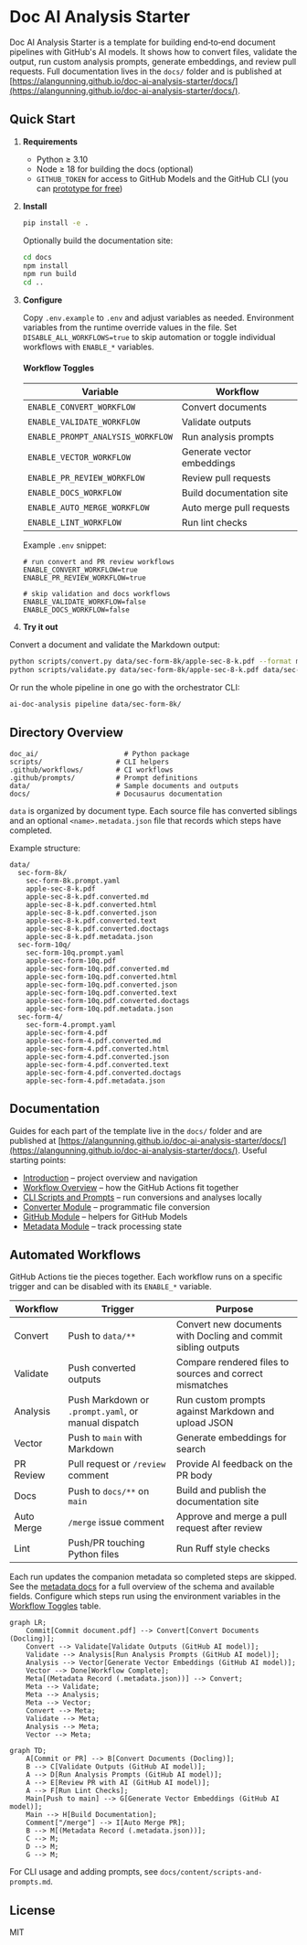 
# Doc AI Analysis Starter

Doc AI Analysis Starter is a template for building end‑to‑end document pipelines with GitHub's AI models. It shows how to convert files, validate the output, run custom analysis prompts, generate embeddings, and review pull requests. Full documentation lives in the `docs/` folder and is published at [https://alangunning.github.io/doc-ai-analysis-starter/docs/](https://alangunning.github.io/doc-ai-analysis-starter/docs/).

## Quick Start

1. **Requirements**
   - Python ≥ 3.10
   - Node ≥ 18 for building the docs (optional)
   - `GITHUB_TOKEN` for access to GitHub Models and the GitHub CLI (you can [prototype for free](https://docs.github.com/en/github-models/use-github-models/prototyping-with-ai-models))

2. **Install**

   ```bash
   pip install -e .
   ```

   Optionally build the documentation site:

   ```bash
   cd docs
   npm install
   npm run build
   cd ..
   ```

3. **Configure**

   Copy `.env.example` to `.env` and adjust variables as needed. Environment variables from the runtime override values in the file. Set `DISABLE_ALL_WORKFLOWS=true` to skip automation or toggle individual workflows with `ENABLE_*` variables.

   #### Workflow Toggles

   | Variable | Workflow |
   | --- | --- |
   | `ENABLE_CONVERT_WORKFLOW` | Convert documents |
   | `ENABLE_VALIDATE_WORKFLOW` | Validate outputs |
   | `ENABLE_PROMPT_ANALYSIS_WORKFLOW` | Run analysis prompts |
   | `ENABLE_VECTOR_WORKFLOW` | Generate vector embeddings |
   | `ENABLE_PR_REVIEW_WORKFLOW` | Review pull requests |
   | `ENABLE_DOCS_WORKFLOW` | Build documentation site |
   | `ENABLE_AUTO_MERGE_WORKFLOW` | Auto merge pull requests |
   | `ENABLE_LINT_WORKFLOW` | Run lint checks |

   Example `.env` snippet:

   ```env
   # run convert and PR review workflows
   ENABLE_CONVERT_WORKFLOW=true
   ENABLE_PR_REVIEW_WORKFLOW=true

   # skip validation and docs workflows
   ENABLE_VALIDATE_WORKFLOW=false
   ENABLE_DOCS_WORKFLOW=false
   ```

4. **Try it out**

Convert a document and validate the Markdown output:

```bash
python scripts/convert.py data/sec-form-8k/apple-sec-8-k.pdf --format markdown
python scripts/validate.py data/sec-form-8k/apple-sec-8-k.pdf data/sec-form-8k/apple-sec-8-k.pdf.converted.md
```

Or run the whole pipeline in one go with the orchestrator CLI:

```bash
ai-doc-analysis pipeline data/sec-form-8k/
```

## Directory Overview

```
doc_ai/                     # Python package
scripts/                  # CLI helpers
.github/workflows/        # CI workflows
.github/prompts/          # Prompt definitions
data/                     # Sample documents and outputs
docs/                     # Docusaurus documentation
```

`data` is organized by document type. Each source file has converted siblings and an optional `<name>.metadata.json` file that records which steps have completed.

Example structure:

```
data/
  sec-form-8k/
    sec-form-8k.prompt.yaml
    apple-sec-8-k.pdf
    apple-sec-8-k.pdf.converted.md
    apple-sec-8-k.pdf.converted.html
    apple-sec-8-k.pdf.converted.json
    apple-sec-8-k.pdf.converted.text
    apple-sec-8-k.pdf.converted.doctags
    apple-sec-8-k.pdf.metadata.json
  sec-form-10q/
    sec-form-10q.prompt.yaml
    apple-sec-form-10q.pdf
    apple-sec-form-10q.pdf.converted.md
    apple-sec-form-10q.pdf.converted.html
    apple-sec-form-10q.pdf.converted.json
    apple-sec-form-10q.pdf.converted.text
    apple-sec-form-10q.pdf.converted.doctags
    apple-sec-form-10q.pdf.metadata.json
  sec-form-4/
    sec-form-4.prompt.yaml
    apple-sec-form-4.pdf
    apple-sec-form-4.pdf.converted.md
    apple-sec-form-4.pdf.converted.html
    apple-sec-form-4.pdf.converted.json
    apple-sec-form-4.pdf.converted.text
    apple-sec-form-4.pdf.converted.doctags
    apple-sec-form-4.pdf.metadata.json
```

## Documentation

Guides for each part of the template live in the `docs/` folder and are published at [https://alangunning.github.io/doc-ai-analysis-starter/docs/](https://alangunning.github.io/doc-ai-analysis-starter/docs/). Useful starting points:

- [Introduction](https://alangunning.github.io/doc-ai-analysis-starter/docs/content/intro) – project overview and navigation
- [Workflow Overview](https://alangunning.github.io/doc-ai-analysis-starter/docs/content/workflows) – how the GitHub Actions fit together
- [CLI Scripts and Prompts](https://alangunning.github.io/doc-ai-analysis-starter/docs/content/scripts-and-prompts) – run conversions and analyses locally
- [Converter Module](https://alangunning.github.io/doc-ai-analysis-starter/docs/content/converter) – programmatic file conversion
- [GitHub Module](https://alangunning.github.io/doc-ai-analysis-starter/docs/content/github) – helpers for GitHub Models
- [Metadata Module](https://alangunning.github.io/doc-ai-analysis-starter/docs/content/metadata) – track processing state

## Automated Workflows

GitHub Actions tie the pieces together. Each workflow runs on a specific trigger and can be disabled with its `ENABLE_*` variable.

| Workflow | Trigger | Purpose |
| --- | --- | --- |
| Convert | Push to `data/**` | Convert new documents with Docling and commit sibling outputs |
| Validate | Push converted outputs | Compare rendered files to sources and correct mismatches |
| Analysis | Push Markdown or `.prompt.yaml`, or manual dispatch | Run custom prompts against Markdown and upload JSON |
| Vector | Push to `main` with Markdown | Generate embeddings for search |
| PR Review | Pull request or `/review` comment | Provide AI feedback on the PR body |
| Docs | Push to `docs/**` on `main` | Build and publish the documentation site |
| Auto Merge | `/merge` issue comment | Approve and merge a pull request after review |
| Lint | Push/PR touching Python files | Run Ruff style checks |

Each run updates the companion metadata so completed steps are skipped. See the [metadata docs](https://alangunning.github.io/doc-ai-analysis-starter/docs/content/metadata) for a full overview of the schema and available fields. Configure which steps run using the environment variables in the [Workflow Toggles](#workflow-toggles) table.

```mermaid
graph LR;
    Commit[Commit document.pdf] --> Convert[Convert Documents (Docling)];
    Convert --> Validate[Validate Outputs (GitHub AI model)];
    Validate --> Analysis[Run Analysis Prompts (GitHub AI model)];
    Analysis --> Vector[Generate Vector Embeddings (GitHub AI model)];
    Vector --> Done[Workflow Complete];
    Meta[(Metadata Record (.metadata.json))] --> Convert;
    Meta --> Validate;
    Meta --> Analysis;
    Meta --> Vector;
    Convert --> Meta;
    Validate --> Meta;
    Analysis --> Meta;
    Vector --> Meta;
```

```mermaid
graph TD;
    A[Commit or PR] --> B[Convert Documents (Docling)];
    B --> C[Validate Outputs (GitHub AI model)];
    A --> D[Run Analysis Prompts (GitHub AI model)];
    A --> E[Review PR with AI (GitHub AI model)];
    A --> F[Run Lint Checks];
    Main[Push to main] --> G[Generate Vector Embeddings (GitHub AI model)];
    Main --> H[Build Documentation];
    Comment["/merge"] --> I[Auto Merge PR];
    B --> M[(Metadata Record (.metadata.json))];
    C --> M;
    D --> M;
    G --> M;
```

For CLI usage and adding prompts, see `docs/content/scripts-and-prompts.md`.

## License

MIT
